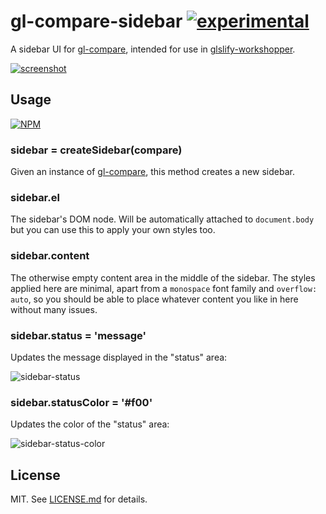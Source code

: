 # gl-compare-sidebar [![experimental](http://badges.github.io/stability-badges/dist/experimental.svg)](http://github.com/badges/stability-badges)

A sidebar UI for [gl-compare](http://github.com/hughsk/gl-compare), intended
for use in [glslify-workshopper](http://github.com/gl-modules/glslify-workshopper).

[![screenshot](http://imgur.com/N61zzfW.png)](http://hughsk.io/gl-compare-sidebar)

## Usage

[![NPM](https://nodei.co/npm/gl-compare-sidebar.png)](https://nodei.co/npm/gl-compare-sidebar/)

### sidebar = createSidebar(compare)

Given an instance of [gl-compare](http://github.com/hughsk/gl-compare), this
method creates a new sidebar.

### sidebar.el

The sidebar's DOM node. Will be automatically attached to `document.body` but
you can use this to apply your own styles too.

### sidebar.content

The otherwise empty content area in the middle of the sidebar. The styles
applied here are minimal, apart from a `monospace` font family and
`overflow: auto`, so you should be able to place whatever content you
like in here without many issues.

### sidebar.status = 'message'

Updates the message displayed in the "status" area:

![sidebar-status](http://imgur.com/4Wmdb14.png)

### sidebar.statusColor = '#f00'

Updates the color of the "status" area:

![sidebar-status-color](http://imgur.com/JD1ArMG.png)

## License

MIT. See [LICENSE.md](http://github.com/hughsk/gl-compare-sidebar/blob/master/LICENSE.md) for details.
